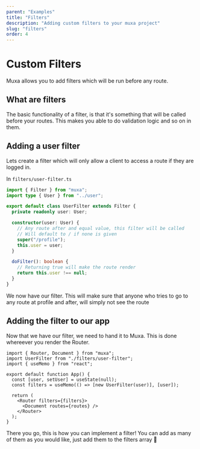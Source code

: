 ```yaml
---
parent: "Examples"
title: "Filters"
description: "Adding custom filters to your muxa project"
slug: "filters"
order: 4
---
```


# Custom Filters

Muxa allows you to add filters which will be run before any route.

## What are filters

The basic functionality of a filter, is that it's something that will be called
before your routes. This makes you able to do validation logic and so on in
them.

## Adding a user filter

Lets create a filter which will only allow a client to access a route if they
are logged in.

In `filters/user-filter.ts`

```ts
import { Filter } from "muxa";
import type { User } from "../user";

export default class UserFilter extends Filter {
  private readonly user: User;

  constructor(user: User) {
    // Any route after and equal value, this filter will be called
    // Will default to / if none is given
    super("/profile");
    this.user = user;
  }

  doFilter(): boolean {
    // Returning true will make the route render
    return this.user !== null;
  }
}
```

We now have our filter. This will make sure that anyone who tries to go to any
route at profile and after, will simply not see the route

## Adding the filter to our app

Now that we have our filter, we need to hand it to Muxa. This is done whereever
you render the Router.

```tsx
import { Router, Document } from "muxa";
import UserFilter from "./filters/user-filter";
import { useMemo } from "react";

export default function App() {
  const [user, setUser] = useState(null);
  const filters = useMemo(() => [new UserFilter(user)], [user]);

  return (
    <Router filters={filters}>
      <Document routes={routes} />
    </Router>
  );
}
```

There you go, this is how you can implement a filter! You can add as many of
them as you would like, just add them to the filters array 💪
